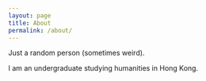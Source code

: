 ```yaml
---
layout: page
title: About
permalink: /about/
---
```


Just a random person (sometimes weird).

I am an undergraduate studying humanities in Hong Kong.

 
